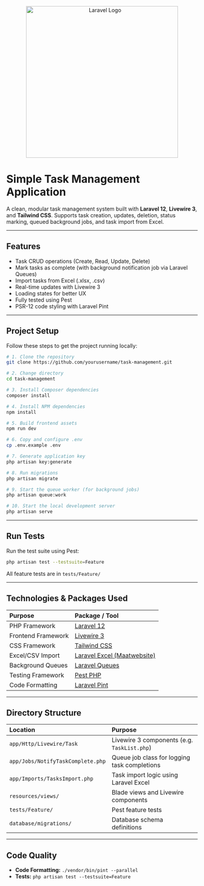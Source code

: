 <p align="center"><a href="https://laravel.com" target="_blank"><img src="https://raw.githubusercontent.com/laravel/art/master/logo-lockup/5%20SVG/2%20CMYK/1%20Full%20Color/laravel-logolockup-cmyk-red.svg" width="400" alt="Laravel Logo"></a></p>

# Simple Task Management Application

A clean, modular task management system built with **Laravel 12**, **Livewire 3**, and **Tailwind CSS**.
Supports task creation, updates, deletion, status marking, queued background jobs, and task import from Excel.

---

## Features

-   Task CRUD operations (Create, Read, Update, Delete)
-   Mark tasks as complete (with background notification job via Laravel Queues)
-   Import tasks from Excel (.xlsx, .csv)
-   Real-time updates with Livewire 3
-   Loading states for better UX
-   Fully tested using Pest
-   PSR-12 code styling with Laravel Pint

---

## Project Setup

Follow these steps to get the project running locally:

```bash
# 1. Clone the repository
git clone https://github.com/yourusername/task-management.git

# 2. Change directory
cd task-management

# 3. Install Composer dependencies
composer install

# 4. Install NPM dependencies
npm install

# 5. Build frontend assets
npm run dev

# 6. Copy and configure .env
cp .env.example .env

# 7. Generate application key
php artisan key:generate

# 8. Run migrations
php artisan migrate

# 9. Start the queue worker (for background jobs)
php artisan queue:work

# 10. Start the local development server
php artisan serve
```

---

## Run Tests

Run the test suite using Pest:

```bash
php artisan test --testsuite=Feature
```

All feature tests are in `tests/Feature/`

---

## Technologies & Packages Used

| Purpose            | Package / Tool                                                 |
| :----------------- | :------------------------------------------------------------- |
| PHP Framework      | [Laravel 12](https://laravel.com)                              |
| Frontend Framework | [Livewire 3](https://livewire.laravel.com)                     |
| CSS Framework      | [Tailwind CSS](https://tailwindcss.com)                        |
| Excel/CSV Import   | [Laravel Excel (Maatwebsite)](https://docs.laravel-excel.com/) |
| Background Queues  | [Laravel Queues](https://laravel.com/docs/12.x/queues)         |
| Testing Framework  | [Pest PHP](https://pestphp.com)                                |
| Code Formatting    | [Laravel Pint](https://laravel.com/docs/12.x/pint)             |

---

## Directory Structure

| Location                          | Purpose                                      |
| :-------------------------------- | :------------------------------------------- |
| `app/Http/Livewire/Task`          | Livewire 3 components (e.g. `TaskList.php`)  |
| `app/Jobs/NotifyTaskComplete.php` | Queue job class for logging task completions |
| `app/Imports/TasksImport.php`     | Task import logic using Laravel Excel        |
| `resources/views/`                | Blade views and Livewire components          |
| `tests/Feature/`                  | Pest feature tests                           |
| `database/migrations/`            | Database schema definitions                  |

---

## Code Quality

-   **Code Formatting:** `./vendor/bin/pint --parallel`
-   **Tests:** `php artisan test --testsuite=Feature`

